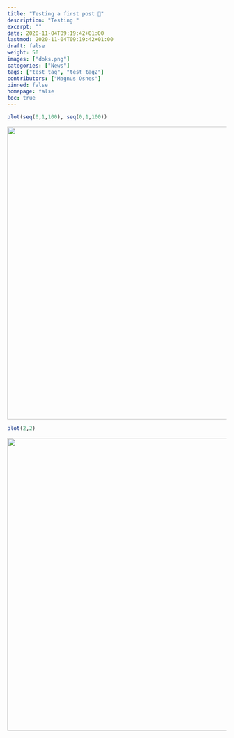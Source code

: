 ```yaml
---
title: "Testing a first post 👋"
description: "Testing "
excerpt: ""
date: 2020-11-04T09:19:42+01:00
lastmod: 2020-11-04T09:19:42+01:00
draft: false
weight: 50
images: ["doks.png"]
categories: ["News"]
tags: ["test_tag", "test_tag2"]
contributors: ["Magnus Osnes"]
pinned: false
homepage: false
toc: true
---
```




```r
plot(seq(0,1,100), seq(0,1,100))
```

<img src="{{< blogdown/postref >}}index.en_files/figure-html/remedy001-1.png" width="672" />

```r
plot(2,2)
```

<img src="{{< blogdown/postref >}}index.en_files/figure-html/remedy001-2.png" width="672" />
